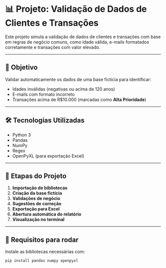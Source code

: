 # 📊 Projeto: Validação de Dados de Clientes e Transações

Este projeto simula a validação de dados de clientes e transações com base em regras de negócio comuns, como idade válida, e-mails formatados corretamente e transações com valor elevado.

---

## 🎯 Objetivo

Validar automaticamente os dados de uma base fictícia para identificar:

- Idades inválidas (negativas ou acima de 120 anos)
- E-mails com formato incorreto
- Transações acima de R$10.000 (marcadas como **Alta Prioridade**)

---

## 🛠 Tecnologias Utilizadas

- Python 3
- Pandas
- NumPy
- Regex
- OpenPyXL (para exportação Excel)

---

## 📁 Etapas do Projeto

1. **Importação de bibliotecas**
2. **Criação da base fictícia**
3. **Validações de negócio**
4. **Sugestões de correção**
5. **Exportação para Excel**
6. **Abertura automática do relatório**
7. **Visualização no terminal**

---

## 📌 Requisitos para rodar

Instale as bibliotecas necessárias com:

```bash
pip install pandas numpy openpyxl
